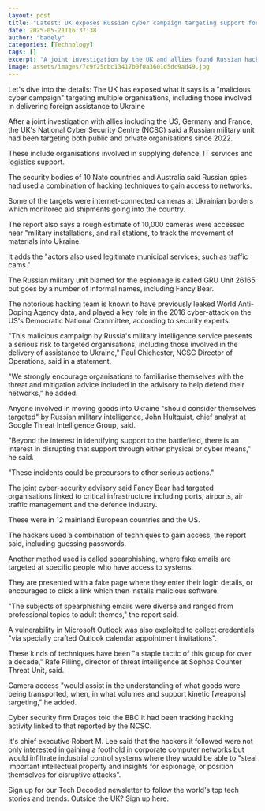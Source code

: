 ```yaml
---
layout: post
title: "Latest: UK exposes Russian cyber campaign targeting support for Ukraine"
date: 2025-05-21T16:37:38
author: "badely"
categories: [Technology]
tags: []
excerpt: "A joint investigation by the UK and allies found Russian hackers in the systems of logistics organisations."
image: assets/images/7c9f25cbc13417b0f0a3601d5dc9ad49.jpg
---
```


Let's dive into the details: The UK has exposed what it says is a "malicious cyber campaign" targeting multiple organisations, including those involved in delivering foreign assistance to Ukraine

After a joint investigation with allies including the US, Germany and France, the UK's National Cyber Security Centre (NCSC) said a Russian military unit had been targeting both public and private organisations since 2022.

These include organisations involved in supplying defence, IT services and logistics support.

The security bodies of 10 Nato countries and Australia said Russian spies had used a combination of hacking techniques to gain access to networks.

Some of the targets were internet-connected cameras at Ukrainian borders which monitored aid shipments going into the country.

The report also says a rough estimate of 10,000 cameras were accessed near "military installations, and rail stations, to track the movement of materials into Ukraine. 

It adds the "actors also used legitimate municipal services, such as traffic cams."

The Russian military unit blamed for the espionage is called GRU Unit 26165 but goes by a number of informal names, including Fancy Bear. 

The notorious hacking team is known to have previously leaked World Anti-Doping Agency data, and played a key role in the 2016 cyber-attack on the US's Democratic National Committee, according to security experts.

"This malicious campaign by Russia's military intelligence service presents a serious risk to targeted organisations, including those involved in the delivery of assistance to Ukraine," Paul Chichester, NCSC Director of Operations, said in a statement.

"We strongly encourage organisations to familiarise themselves with the threat and mitigation advice included in the advisory to help defend their networks," he added.

Anyone involved in moving goods into Ukraine "should consider themselves targeted" by Russian military intelligence, John Hultquist, chief analyst at Google Threat Intelligence Group, said.

"Beyond the interest in identifying support to the battlefield, there is an interest in disrupting that support through either physical or cyber means," he said.

"These incidents could be precursors to other serious actions."

The joint cyber-security advisory said Fancy Bear had targeted organisations linked to critical infrastructure including ports, airports, air traffic management and the defence industry.

These were in 12 mainland European countries and the US. 

The hackers used a combination of techniques to gain access, the report said, including guessing passwords.

Another method used is called spearphishing, where fake emails are targeted at specific people who have access to systems.

They are presented with a fake page where they enter their login details, or encouraged to click a link which then installs malicious software. 

"The subjects of spearphishing emails were diverse and ranged from professional topics to adult themes," the report said.

A vulnerability in Microsoft Outlook was also exploited to collect credentials "via specially crafted Outlook calendar appointment invitations".

These kinds of techniques have been "a staple tactic of this group for over a decade," Rafe Pilling, director of threat intelligence at Sophos Counter Threat Unit, said.

Camera access "would assist in the understanding of what goods were being transported, when, in what volumes and support kinetic [weapons] targeting," he added.

Cyber security firm Dragos told the BBC it had been tracking hacking activity linked to that reported by the NCSC.

It's chief executive Robert M. Lee said that the hackers it followed were not only interested in gaining a foothold in corporate computer networks but would infiltrate industrial control systems where they would be able to "steal important intellectual property and insights for espionage, or position themselves for disruptive attacks".

Sign up for our Tech Decoded newsletter to follow the world's top tech stories and trends. Outside the UK? Sign up here.

